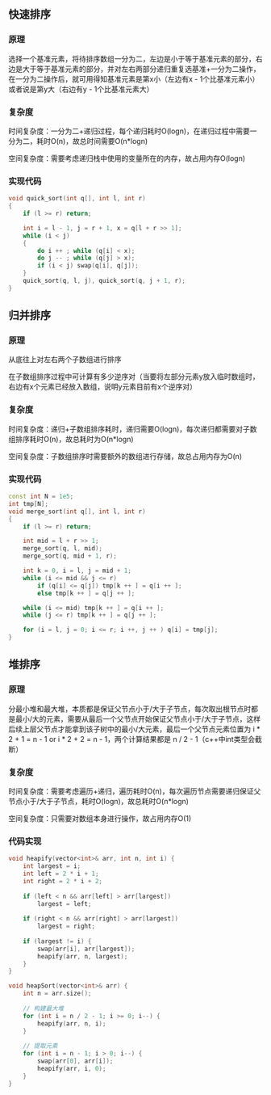 ## 快速排序

### 原理

选择一个基准元素，将待排序数组一分为二，左边是小于等于基准元素的部分，右边是大于等于基准元素的部分，并对左右两部分递归重复选基准+一分为二操作，在一分为二操作后，就可用得知基准元素是第x小（左边有x - 1个比基准元素小）或者说是第y大（右边有y - 1个比基准元素大）

### 复杂度

时间复杂度：一分为二+递归过程，每个递归耗时O(logn)，在递归过程中需要一分为二，耗时O(n)，故总时间需要O(n*logn)

空间复杂度：需要考虑递归栈中使用的变量所在的内存，故占用内存O(logn)

### 实现代码

```c++
void quick_sort(int q[], int l, int r)
{
    if (l >= r) return;

    int i = l - 1, j = r + 1, x = q[l + r >> 1];
    while (i < j)
    {
        do i ++ ; while (q[i] < x);
        do j -- ; while (q[j] > x);
        if (i < j) swap(q[i], q[j]);
    }
    quick_sort(q, l, j), quick_sort(q, j + 1, r);
}
```

## 归并排序

### 原理

从底往上对左右两个子数组进行排序

在子数组排序过程中可计算有多少逆序对（当要将左部分元素y放入临时数组时，右边有x个元素已经放入数组，说明y元素目前有x个逆序对）

### 复杂度

时间复杂度：递归+子数组排序耗时，递归需要O(logn)，每次递归都需要对子数组排序耗时O(n)，故总耗时为O(n*logn)

空间复杂度：子数组排序时需要额外的数组进行存储，故总占用内存为O(n)

### 实现代码

```c++
const int N = 1e5;
int tmp[N];
void merge_sort(int q[], int l, int r)
{
    if (l >= r) return;

    int mid = l + r >> 1;
    merge_sort(q, l, mid);
    merge_sort(q, mid + 1, r);

    int k = 0, i = l, j = mid + 1;
    while (i <= mid && j <= r)
        if (q[i] <= q[j]) tmp[k ++ ] = q[i ++ ];
        else tmp[k ++ ] = q[j ++ ];

    while (i <= mid) tmp[k ++ ] = q[i ++ ];
    while (j <= r) tmp[k ++ ] = q[j ++ ];

    for (i = l, j = 0; i <= r; i ++, j ++ ) q[i] = tmp[j];
}
```

## 堆排序

### 原理

分最小堆和最大堆，本质都是保证父节点小于/大于子节点，每次取出根节点时都是最小/大的元素，需要从最后一个父节点开始保证父节点小于/大于子节点，这样后续上层父节点才能拿到该子树中的最小/大元素，最后一个父节点元素位置为 i * 2 + 1 = n - 1 or i * 2 + 2 = n - 1，两个计算结果都是 n / 2 - 1（c++中int类型会截断）

### 复杂度

时间复杂度：需要考虑遍历+递归，遍历耗时O(n)，每次遍历节点需要递归保证父节点小于/大于子节点，耗时O(logn)，故总耗时O(n*logn)

空间复杂度：只需要对数组本身进行操作，故占用内存O(1)

### 代码实现

```c++
void heapify(vector<int>& arr, int n, int i) {
    int largest = i;
    int left = 2 * i + 1;
    int right = 2 * i + 2;
    
    if (left < n && arr[left] > arr[largest]) 
        largest = left;
        
    if (right < n && arr[right] > arr[largest]) 
        largest = right;
        
    if (largest != i) {
        swap(arr[i], arr[largest]);
        heapify(arr, n, largest);
    }
}

void heapSort(vector<int>& arr) {
    int n = arr.size();
    
    // 构建最大堆
    for (int i = n / 2 - 1; i >= 0; i--) {
        heapify(arr, n, i);
    }
    
    // 提取元素
    for (int i = n - 1; i > 0; i--) {
        swap(arr[0], arr[i]);
        heapify(arr, i, 0);
    }
}
```
